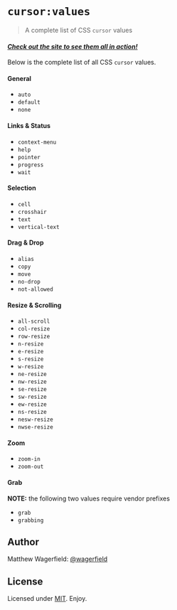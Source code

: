 # `cursor:values`

> A complete list of CSS `cursor` values

#### [*Check out the site to see them all in action!*][site]

Below is the complete list of all CSS `cursor` values.

#### General
* `auto`
* `default`
* `none`

#### Links & Status
* `context-menu`
* `help`
* `pointer`
* `progress`
* `wait`

#### Selection
* `cell`
* `crosshair`
* `text`
* `vertical-text`

#### Drag & Drop
* `alias`
* `copy`
* `move`
* `no-drop`
* `not-allowed`

#### Resize & Scrolling
* `all-scroll`
* `col-resize`
* `row-resize`
* `n-resize`
* `e-resize`
* `s-resize`
* `w-resize`
* `ne-resize`
* `nw-resize`
* `se-resize`
* `sw-resize`
* `ew-resize`
* `ns-resize`
* `nesw-resize`
* `nwse-resize`

#### Zoom
* `zoom-in`
* `zoom-out`

#### Grab
**NOTE:** the following two values require vendor prefixes
* `grab`
* `grabbing`

## Author

Matthew Wagerfield: [@wagerfield][twitter]

## License

Licensed under [MIT][mit]. Enjoy.

[site]: http://wagerfield.github.com/cursor/
[twitter]: http://twitter.com/wagerfield
[mit]: http://www.opensource.org/licenses/mit-license.php
